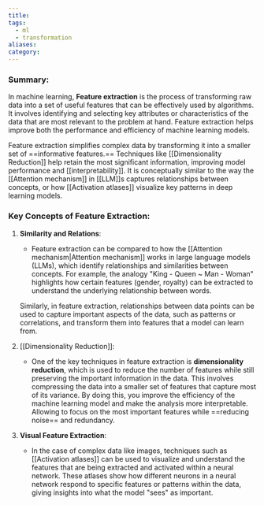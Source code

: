 ```yaml
---
title: 
tags:
  - ml
  - transformation
aliases: 
category:
---
```

### Summary:

In machine learning, **Feature extraction** is the process of transforming raw data into a set of useful features that can be effectively used by algorithms. It involves identifying and selecting key attributes or characteristics of the data that are most relevant to the problem at hand. Feature extraction helps improve both the performance and efficiency of machine learning models.

Feature extraction simplifies complex data by transforming it into a smaller set of ==informative features.== Techniques like [[Dimensionality Reduction]] help retain the most significant information, improving model performance and [[interpretability]]. It is conceptually similar to the way the [[Attention mechanism]] in [[LLM]]s captures relationships between concepts, or how [[Activation atlases]] visualize key patterns in deep learning models.

### Key Concepts of Feature Extraction:

1. **Similarity and Relations**:
   - Feature extraction can be compared to how the [[Attention mechanism|Attention mechanism]] works in large language models (LLMs), which identify relationships and similarities between concepts. For example, the analogy "King - Queen ~ Man - Woman" highlights how certain features (gender, royalty) can be extracted to understand the underlying relationship between words.
   
   Similarly, in feature extraction, relationships between data points can be used to capture important aspects of the data, such as patterns or correlations, and transform them into features that a model can learn from.

2. [[Dimensionality Reduction]]:
   - One of the key techniques in feature extraction is **dimensionality reduction**, which is used to reduce the number of features while still preserving the important information in the data. This involves compressing the data into a smaller set of features that capture most of its variance. By doing this, you improve the efficiency of the machine learning model and make the analysis more interpretable. Allowing to focus on the most important features while ==reducing noise== and redundancy.

3. **Visual Feature Extraction**:
   - In the case of complex data like images, techniques such as [[Activation atlases]] can be used to visualize and understand the features that are being extracted and activated within a neural network. These atlases show how different neurons in a neural network respond to specific features or patterns within the data, giving insights into what the model "sees" as important.


